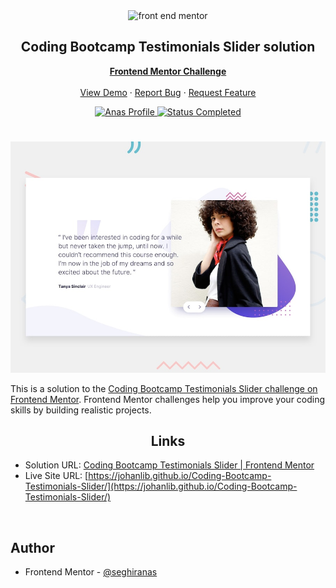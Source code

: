 <div id="top"></div>

<div align="center">

  <img src="https://www.frontendmentor.io/static/images/logo-mobile.svg" alt="front end mentor" width="80">

  <h2 align="center">Coding Bootcamp Testimonials Slider solution</h2>
  <p align="center">
  <!-- a modifier -->
    <a href="https://www.frontendmentor.io/challenges/Coding-Bootcamp-Testimonials-Slider-koxpeBUmI"><strong>Frontend Mentor Challenge</strong></a>
    <br />
    <br />
    <a href="https://johanlib.github.io/Coding-Bootcamp-Testimonials-Slider/">View Demo</a>
    ·
    <a href="https://github.com/johanLib/Coding-Bootcamp-Testimonials-Slider/issues" target="_blank">Report Bug</a>
    ·
    <a href="https://github.com/johanLib/Coding-Bootcamp-Testimonials-Slider/issues" target="_blank">Request Feature</a>
  </p>
</div>

<!-- Bagdes -->
<div align="center">
  <!-- Profile -->
  <a href="https://www.frontendmentor.io/profile/seghiranas">
    <img src="https://img.shields.io/badge/Profile-Seghir%20Anas-07043B?style=for-the-badge&logo=frontendmentor" alt="Anas Profile">
  </a>
  <!-- Status -->
  <a href="#">
    <img src="https://img.shields.io/badge/Status-Completed-brightgreen?style=for-the-badge" alt="Status Completed">
  </a>

</div>

#

<div align="center">

![](./design/desktop-preview.jpg)

</div>

This is a solution to the [Coding Bootcamp Testimonials Slider challenge on Frontend Mentor](https://www.frontendmentor.io/challenges/Coding-Bootcamp-Testimonials-Slider-koxpeBUmI). Frontend Mentor challenges help you improve your coding skills by building realistic projects.

<h2 align="center">Links</h2>

- Solution URL: [Coding Bootcamp Testimonials Slider | Frontend Mentor](https://www.frontendmentor.io/solutions/Coding-Bootcamp-Testimonials-Slider-solution-5JPlrVzzgi)
- Live Site URL: [https://johanlib.github.io/Coding-Bootcamp-Testimonials-Slider/](https://johanlib.github.io/Coding-Bootcamp-Testimonials-Slider/)

<br>

## Author

- Frontend Mentor - [@seghiranas](https://www.frontendmentor.io/profile/seghiranas)
